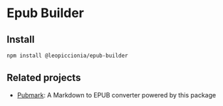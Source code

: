 # Epub Builder

## Install

```bash
npm install @leopiccionia/epub-builder
```

## Related projects

- [Pubmark](https://github.com/leopiccionia/pubmark): A Markdown to EPUB converter powered by this package

